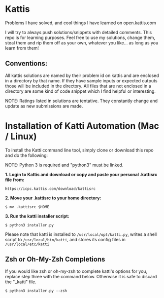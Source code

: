 # Kattis
Problems I have solved, and cool things I have learned on open.kattis.com 

I will try to always push solutions/snippets with detailed comments. This repo is for learning purposes. Feel free to use my solutions, 
change them, steal them and rip them off as your own, whatever you like... as long as you learn from them!

## Conventions:
All kattis solutions are named by their problem id on kattis and are enclosed in a directory by that name. If they have sample inputs
or expected outputs those will be included in the directory. All files that are not enclosed in a directory are some kind of code
snippet which I find helpful or interesting.

NOTE: Ratings listed in solutions are tentative. They constantly change and update as new submissions are made.

# Installation of Katti Automation (Mac / Linux)

To install the Katti command line tool, simply clone or download this repo and do the following:

NOTE: Python 3 is required and "python3" must be linked.

**1. Login to Kattis and download or copy and paste your personal .kattisrc file from:**
```
https://icpc.kattis.com/download/kattisrc
```
**2. Move your .kattisrc to your home directory:**
```
$ mv .kattisrc $HOME
```
**3. Run the katti installer script:**
```
$ python3 installer.py
```

Please note that katti is installed to `/usr/local/opt/katti.py`, writes a shell script to `/usr/local/bin/katti`, and stores its config files
in `/usr/local/etc/katti`

## Zsh or Oh-My-Zsh Completions

If you would like zsh or oh-my-zsh to complete katti's options for you, replace step three with the command below.
Otherwise it is safe to discard the "_katti" file.

```
$ python3 installer.py --zsh
```
